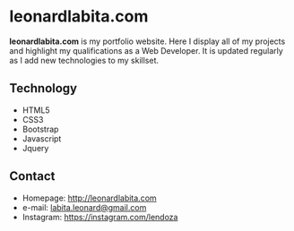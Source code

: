 leonardlabita.com
======
**leonardlabita.com** is my portfolio website. Here I display all of my projects and highlight my qualifications as a Web Developer. It is updated regularly as I add new technologies to my skillset.

## Technology
* HTML5
* CSS3
* Bootstrap
* Javascript
* Jquery

## Contact

* Homepage: http://leonardlabita.com
* e-mail: labita.leonard@gmail.com
* Instagram: https://instagram.com/lendoza

